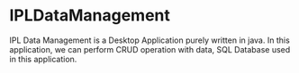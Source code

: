 # IPLDataManagement
IPL Data Management is a Desktop Application purely written in java. In this application, we can perform CRUD operation with data, SQL Database used in this application.
